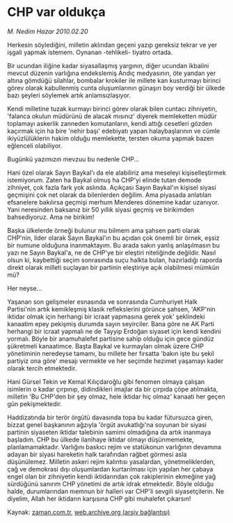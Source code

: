 # CHP var oldukça

*M. Nedim Hazar 2010.02.20*

<tr><td class="metin" colspan="2" style="padding-top: 20px; padding-left: 5px; ">Herkesin söylediğini, milletin aklından geçeni yazıp gereksiz tekrar ve yer işgali yapmak istemem. Oynanan -tehlikeli- tiyatro ortada.</td></tr><tr><td class="metin" colspan="2" style="padding-top: 20px; padding-left: 5px; "><p>Bir ucundan iliğine kadar siyasallaşmış yargının, diğer ucundan ikbalini mevcut düzenin varlığına endekslemiş Andıç medyasının, öte yandan yer altına gömdüğü silahlar, bombalar krokiler ile millete kan kusturmayı birinci görev olarak kabullenmiş cunta oluşumlarının günaşırı boy verdiği bir ülkede bazı şeyleri söylemek artık anlamsızlaşıyor.
<p>Kendi milletine tuzak kurmayı birinci görev olarak bilen cuntacı zihniyetin, 'falanca okulun müdürünü de alacak mısınız' diyerek memleketten müdür toplamayı askerlik zanneden komutanların, kendi attığı cesetleri gözden kaçırmak için ha bire 'nehir başı' edebiyatı yapan halaybaşlarının ve cümle ikiyüzlülüklerin hakim olduğu memlekette, tersten okuma yapmak bazen eğlenceli olabiliyor.
<p>Bugünkü yazımızın mevzuu bu nedenle CHP...
<p>Hani özel olarak Sayın Baykal'ı da ele alabiliriz ama meseleyi kişiselleştirmek istemiyorum. Zaten ha Baykal olmuş ha CHP'yi elinde tutan demode zihniyet, çok fazla fark yok aslında. Açıkçası Sayın Baykal'ın kişisel siyasi geçmişini çok net olarak da bilenlerden değilim. Ama piyasada anlatılan efsanelere bakılırsa geçmişi merhum Menderes dönemine kadar uzanıyor. Yani neresinden baksanız bir 50 yıllık siyasi geçmiş ve birikimden bahsediyoruz. Ama ne birikim!
<p>Başka ülkelerde örneği bulunur mu bilmem ama şahsen parti olarak CHP'nin, lider olarak Sayın Baykal'ın bu açıdan çok önemli bir örnek, eşsiz bir numune olduğuna inanmaktayım. Bu arada sakın yanlış anlaşılmasın bu yazı ne Sayın Baykal'a, ne de CHP'ye bir eleştiri niteliğinde değildir. Nasıl olsun ki, kaybettiği seçim sonrasında suçu halkta bulan, hazırladığı raporda direkt olarak milleti suçlayan bir partinin eleştiriye açık olabilmesi mümkün mü?
<p>Her neyse...
<p>Yaşanan son gelişmeler esnasında ve sonrasında Cumhuriyet Halk Partisi'nin artık kemikleşmiş klasik reflekslerini görünce şahsen, 'AKP'nin iktidar olmak için herhangi bir icraat yapmasına gerek yok' şeklindeki kanaatim epey pekişmiş durumda sayın seyirciler. Bana göre ne AK Parti herhangi bir icraat yapmalı ne de Tayyip Erdoğan siyaset için kendi kendini yormalı. Böyle bir anamuhalefet partisine sahip olduğu için gece gündüz şükretmeli kanaatimce. Başta Baykal ve kurmayları olmak üzere CHP yönetiminin neredeyse tamamı, bu millete her fırsatta 'bakın işte bu şekil partiyiz ona göre' mesajı vermekte ve her seçimde hezimet yaşamayı kader olarak tercih etmektedir.
<p>Hani Gürsel Tekin ve Kemal Kılıçdaroğlu gibi fenomen olmaya çalışan isimlerin o kadar çırpınıp, didindikleri imajlar da bir çırpıda çöpe atılmakta, milletin 'Bu CHP'den bir şey olmaz, hele iktidar hiç olmaz' kanaati her geçen gün pekişmektedir.
<p>Haddizatında bir terör örgütü davasında topa bu kadar fütursuzca giren, bizzat genel başkanının ağzıyla 'örgüt avukatlığı'na soyunan bir siyasi partinin siyaseten iktidar talebinin samimi olmadığına da artık inanmaya başladım. CHP bu ülkede ilanihaye iktidar olmayı düşünmemekte, planlamamaktadır. Varlığını baskıcı rejim ve statükonun varlığının devamına adayan bir siyasi hareketin halk tarafından rağbet görmesi asla düşünülemez. Milletin askeri rejim kalıntısı yasalardan, yönetmeliklerden, çağ ve demokrasi dışı oluşumlardan kurtarılması için yapılan her çabaya engel olan bir zihniyetin kendi iktidarından çok rakiplerinin ekmeğine yağ sürdüğünü sanırım CHP yönetimi de artık idrak etmektedir. Böyle olduğu halde, durumlarından memnun bir halleri var CHP'li sevgili siyasetçilerin. Ne diyelim, Allah her iktidarın karşısına CHP gibi muhalefet çıkarsın!<br/></p></p></p></p></p></p></p></p></p></td></tr>

Kaynak: [zaman.com.tr](http://zaman.com.tr/yazar.do?yazino=953544), [web.archive.org (arşiv bağlantısı)](http://web.archive.org/web/20100225032933/http://zaman.com.tr:80/yazar.do?yazino=953544)
